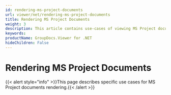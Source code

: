 ```yaml
---
id: rendering-ms-project-documents
url: viewer/net/rendering-ms-project-documents
title: Rendering MS Project Documents
weight: 3
description: This article contains use-cases of viewing MS Project documents with GroupDocs.Viewer within your .NET applications.
keywords: 
productName: GroupDocs.Viewer for .NET
hideChildren: False
---
```

# Rendering MS Project Documents

{{< alert style="info" >}}This page describes specific use cases for MS Project documents rendering.{{< /alert >}}
